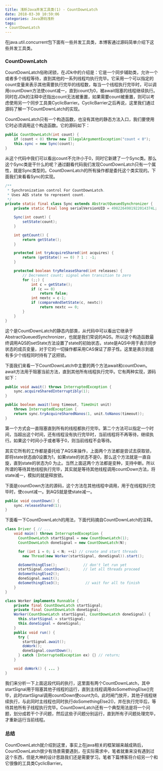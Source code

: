 ```yaml
---
title: 浅析Java并发工具类(1) - CountDownLatch
date: 2018-03-30 10:59:06
categories: Java源码浅析
tags:
- CountDownLatch
---
```


在java.util.concurrent包下面有一些并发工具类，本博客通过源码简单介绍下这些并发工具类。

### CountDownLatch

CountDownLatch俗称闭锁，在JDk中的介绍是：它是一个同步辅助类，允许一个或者多个线程等待，直到其他的一系列线程均执行完毕。它采用一个可以指定的count变量来表示其他需要执行完毕的线程数，每当一个线程执行完毕时，可以调用countDown方法使count减一，直到count为0，被await阻塞的线程继续执行。同时在JDk的注释中还指出count无法被重置，如果需要count被重置，则可以考虑使用另一个同步工具类CyclicBarrier。CyclicBarrier之后再说，这里我们通过源码了解一下CountDownLatch的实现。

CountDownLatch只有一个构造函数，也没有其他的静态方法入口，我们要使用它时必须调用这个构造函数。它的源码如下：

```java
public CountDownLatch(int count) {
    if (count < 0) throw new IllegalArgumentException("count < 0");
    this.sync = new Sync(count);
}
```

从这个代码中我们可以看出count不允许小于0，同时它新建了一个Sync类。那么这个Sync类是干什么的呢？通过翻看代码我们发现CountDownLatch只有一个属性，就是Sync类型的。CountDownLatch的所有操作都是委托这个类实现的。下面我们来看看Sync的实现。

```java
/**
 * Synchronization control For CountDownLatch.
 * Uses AQS state to represent count.
 */
private static final class Sync extends AbstractQueuedSynchronizer {
    private static final long serialVersionUID = 4982264981922014374L;

    Sync(int count) {
        setState(count);
    }

    int getCount() {
        return getState();
    }

    protected int tryAcquireShared(int acquires) {
        return (getState() == 0) ? 1 : -1;
    }

    protected boolean tryReleaseShared(int releases) {
        // Decrement count; signal when transition to zero
        for (;;) {
            int c = getState();
            if (c == 0)
                return false;
            int nextc = c-1;
            if (compareAndSetState(c, nextc))
                return nextc == 0;
        }
    }
}
```

这个是CountDownLatch的静态内部类，从代码中可以看出它继承于AbstractQueuedSynchronizer，也就是我们常说的AQS。所以这个构造函数最终调用AQS的setState方法设置了state的初始状态，state是AQS中用于表示同步状态的成员变量，对于它的一切操作都采用CAS保证了原子性。这里是表示到底有多少个线程同时持有了这把锁。

下面我们来看一下CountDownLatch中主要的两个方法await和countDown。await方法用于阻塞当前方法，直到其他所有线程执行完毕。它有两种实现，源码如下：

```java
public void await() throws InterruptedException {
    sync.acquireSharedInterruptibly(1);
}
```

```java
public boolean await(long timeout, TimeUnit unit)
    throws InterruptedException {
    return sync.tryAcquireSharedNanos(1, unit.toNanos(timeout));
}
```

第一个方式会一直阻塞直到所有的线程都执行完毕。第二个方法可以指定一个时间，当超出这个时间，还有线程没有执行完毕时，当前线程将不再等待，继续执行。如果这个时间小于或者等于0，则当前线程不会等待。

其实它所有的工作都是委托给了AQS来操作，上面两个方法都是尝试去获取锁，即将state状态由0设置为1，如果state的状态不是0，那么这个方法就是一直自旋，直到state的状态为0 为止。当然上面这两个方法都是变种，支持中断。所以所谓的等待其他线程执行完毕，其实就是等待其他线程调用countDown方法，将state减一，模拟的就是释放锁。

下面是countDown方法的源码，这个方法在其他线程中调用，用于在线程执行完毕时，使count减一。到AQS就是使state减一。

```java
public void countDown() {
    sync.releaseShared(1);
}
```

下面看一下CountDownLatch的用法，下面代码摘自CountDownLatch的注释。

```java
class Driver { // ...
    void main() throws InterruptedException {
      CountDownLatch startSignal = new CountDownLatch(1);
      CountDownLatch doneSignal = new CountDownLatch(N);

      for (int i = 0; i < N; ++i) // create and start threads
        new Thread(new Worker(startSignal, doneSignal)).start();

      doSomethingElse();            // don't let run yet
      startSignal.countDown();      // let all threads proceed
      doSomethingElse2();
      doneSignal.await();
      doSomethingElse3();            // wait for all to finish
    }
}

class Worker implements Runnable {
    private final CountDownLatch startSignal;
    private final CountDownLatch doneSignal;
    Worker(CountDownLatch startSignal, CountDownLatch doneSignal) {
      this.startSignal = startSignal;
      this.doneSignal = doneSignal;
    }
    public void run() {
      try {
        startSignal.await();
        doWork();
        doneSignal.countDown();
      } catch (InterruptedException ex) {} // return;
    }

    void doWork() { ... }
}
```

我们来分析一下上面这段代码的执行，这里面有两个CountDownLatch，其中startSignal用于阻塞其他子线程的运行，直到主线程调用doSomethingElse()完毕，此时startSignal调用countDown使count为0。此时闸门放开，其他子线程继续执行，与此同时主线程也同时执行doSomethingElse2()，并在执行完毕后，等待其他所有子线程执行完毕。CountDownLatch还有一个典型用法是将一个问题，划分成若干个子问题，然后这些子问题分别运行，直到所有子问题处理完毕，才重新运行当前线程。

### 总结

CountDownLatch就介绍到这里，事实上在java相关的框架越来越成熟后，CountDownLatch很少有场景需要遇到，在实际需求中，笔者就重来没有遇到过这个东西，但是大神的设计思路我们还是需要学习。笔者下篇博客将介绍另一个和它很像的工具类CyclicBarrier。